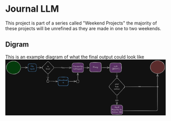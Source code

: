# Journal LLM
This project is part of a series called "Weekend Projects" the majority of these projects will be unrefined as they are made in one to two weekends.

## Digram
This is an example diagram of what the final output could look like
![Diagram](imgs/diagram.png)
